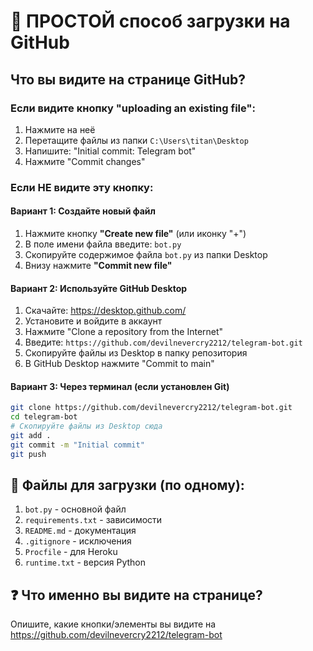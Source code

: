 # 🚀 ПРОСТОЙ способ загрузки на GitHub

## Что вы видите на странице GitHub?

### Если видите кнопку "uploading an existing file":
1. Нажмите на неё
2. Перетащите файлы из папки `C:\Users\titan\Desktop`
3. Напишите: "Initial commit: Telegram bot"
4. Нажмите "Commit changes"

### Если НЕ видите эту кнопку:

#### Вариант 1: Создайте новый файл
1. Нажмите кнопку **"Create new file"** (или иконку "+")
2. В поле имени файла введите: `bot.py`
3. Скопируйте содержимое файла `bot.py` из папки Desktop
4. Внизу нажмите **"Commit new file"**

#### Вариант 2: Используйте GitHub Desktop
1. Скачайте: https://desktop.github.com/
2. Установите и войдите в аккаунт
3. Нажмите "Clone a repository from the Internet"
4. Введите: `https://github.com/devilnevercry2212/telegram-bot.git`
5. Скопируйте файлы из Desktop в папку репозитория
6. В GitHub Desktop нажмите "Commit to main"

#### Вариант 3: Через терминал (если установлен Git)
```bash
git clone https://github.com/devilnevercry2212/telegram-bot.git
cd telegram-bot
# Скопируйте файлы из Desktop сюда
git add .
git commit -m "Initial commit"
git push
```

## 📁 Файлы для загрузки (по одному):
1. `bot.py` - основной файл
2. `requirements.txt` - зависимости  
3. `README.md` - документация
4. `.gitignore` - исключения
5. `Procfile` - для Heroku
6. `runtime.txt` - версия Python

## ❓ Что именно вы видите на странице?
Опишите, какие кнопки/элементы вы видите на https://github.com/devilnevercry2212/telegram-bot
